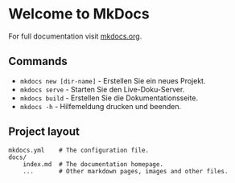 # Welcome to MkDocs

For full documentation visit [mkdocs.org](https://www.mkdocs.org).

## Commands

* `mkdocs new [dir-name]` - Erstellen Sie ein neues Projekt.
* `mkdocs serve` - Starten Sie den Live-Doku-Server.
* `mkdocs build` - Erstellen Sie die Dokumentationsseite. 
* `mkdocs -h` - Hilfemeldung drucken und beenden.

## Project layout

    mkdocs.yml    # The configuration file.
    docs/
        index.md  # The documentation homepage.
        ...       # Other markdown pages, images and other files.
